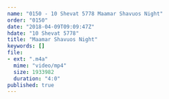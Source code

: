 ```yaml
---
name: "0150 - 10 Shevat 5778 Maamar Shavuos Night"
order: "0150"
date: "2018-04-09T09:09:47Z"
hdate: "10 Shevat 5778"
title: "Maamar Shavuos Night"
keywords: []
file:
- ext: ".m4a"
  mime: "video/mp4"
  size: 1933982
  duration: "4:0"
published: true
---
```


